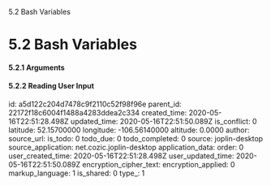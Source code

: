 5.2 Bash Variables

# 5.2 Bash Variables
#### 5.2.1 Arguments
#### 5.2.2 Reading User Input


id: a5d122c204d7478c9f2110c52f98f96e
parent_id: 22172f18c6004f1488a4283ddea2c334
created_time: 2020-05-16T22:51:28.498Z
updated_time: 2020-05-16T22:51:50.089Z
is_conflict: 0
latitude: 52.15700000
longitude: -106.56140000
altitude: 0.0000
author: 
source_url: 
is_todo: 0
todo_due: 0
todo_completed: 0
source: joplin-desktop
source_application: net.cozic.joplin-desktop
application_data: 
order: 0
user_created_time: 2020-05-16T22:51:28.498Z
user_updated_time: 2020-05-16T22:51:50.089Z
encryption_cipher_text: 
encryption_applied: 0
markup_language: 1
is_shared: 0
type_: 1